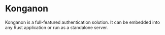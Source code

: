 # Konganon

Konganon is a full-featured authentication solution. It can be embedded into any Rust application or run as a standalone server.

